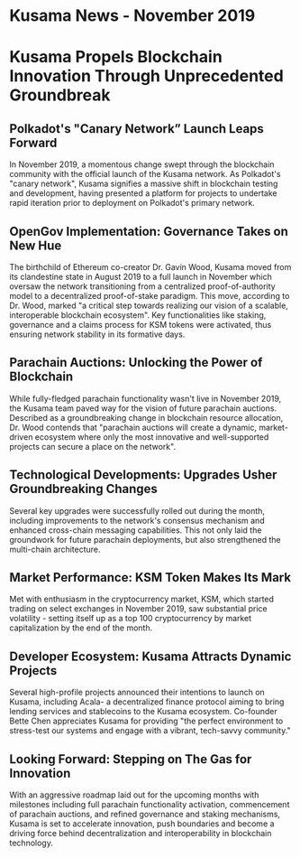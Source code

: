 # Kusama News - November 2019

# Kusama Propels Blockchain Innovation Through Unprecedented Groundbreak

## Polkadot's "Canary Network” Launch Leaps Forward

In November 2019, a momentous change swept through the blockchain community with
the official launch of the Kusama network. As Polkadot's "canary network",
Kusama signifies a massive shift in blockchain testing and development, having
presented a platform for projects to undertake rapid iteration prior to
deployment on Polkadot's primary network.

## OpenGov Implementation: Governance Takes on New Hue

The birthchild of Ethereum co-creator Dr. Gavin Wood, Kusama moved from its
clandestine state in August 2019 to a full launch in November which oversaw the
network transitioning from a centralized proof-of-authority model to a
decentralized proof-of-stake paradigm. This move, according to Dr. Wood, marked
"a critical step towards realizing our vision of a scalable, interoperable
blockchain ecosystem". Key functionalities like staking, governance and a claims
process for KSM tokens were activated, thus ensuring network stability in its
formative days.

## Parachain Auctions: Unlocking the Power of Blockchain

While fully-fledged parachain functionality wasn't live in November 2019, the
Kusama team paved way for the vision of future parachain auctions. Described as
a groundbreaking change in blockchain resource allocation, Dr. Wood contends
that "parachain auctions will create a dynamic, market-driven ecosystem where
only the most innovative and well-supported projects can secure a place on the
network".

## Technological Developments: Upgrades Usher Groundbreaking Changes

Several key upgrades were successfully rolled out during the month, including
improvements to the network's consensus mechanism and enhanced cross-chain
messaging capabilities. This not only laid the groundwork for future parachain
deployments, but also strengthened the multi-chain architecture.

## Market Performance: KSM Token Makes Its Mark

Met with enthusiasm in the cryptocurrency market, KSM, which started trading on
select exchanges in November 2019, saw substantial price volatility - setting
itself up as a top 100 cryptocurrency by market capitalization by the end of the
month.

## Developer Ecosystem: Kusama Attracts Dynamic Projects

Several high-profile projects announced their intentions to launch on Kusama,
including Acala- a decentralized finance protocol aiming to bring lending
services and stablecoins to the Kusama ecosystem. Co-founder Bette Chen
appreciates Kusama for providing "the perfect environment to stress-test our
systems and engage with a vibrant, tech-savvy community."

## Looking Forward: Stepping on The Gas for Innovation

With an aggressive roadmap laid out for the upcoming months with milestones
including full parachain functionality activation, commencement of parachain
auctions, and refined governance and staking mechanisms, Kusama is set to
accelerate innovation, push boundaries and become a driving force behind
decentralization and interoperability in blockchain technology.
